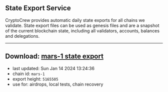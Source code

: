 ## State Export Service
CryptoCrew provides automatic daily state exports for all chains we validate. State export files can be used as genesis files and are a snapshot of the current blockchain state, including all validators, accounts, balances and delegations.

---
**Download: [mars-1 state export](https://dl.ccvalidators.com/SERVICE/mars/mars-1_export_5165505.json)**
---

- last updated: Sun Jan 14 2024 13:24:36
- chain id: `mars-1`
- export height: `5165505`
- use for: airdrops, local tests, chain recovery
